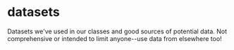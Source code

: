 # datasets
Datasets we've used in our classes and good sources of potential data. Not comprehensive or intended to limit anyone--use data from elsewhere too!
